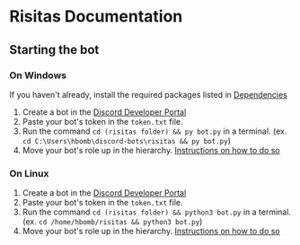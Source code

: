 # Risitas Documentation
## Starting the bot
### On Windows
If you haven't already, install the required packages listed in [Dependencies](docs/dependencies.md)

1. Create a bot in the [Discord Developer Portal](https://discord.com/developers/)
2. Paste your bot's token in the `token.txt` file.
3. Run the command `cd (risitas folder) && py bot.py` in a terminal. (ex. `cd C:\Users\hbomb\discord-bots\risitas && py bot.py`)
4. Move your bot's role up in the hierarchy. [Instructions on how to do so](docs/hierarchy.md)

### On Linux
1. Create a bot in the [Discord Developer Portal](https://discord.com/developers/)
2. Paste your bot's token in the `token.txt` file.
3. Run the command `cd (risitas folder) && python3 bot.py` in a terminal. (ex. `cd /home/hbomb/risitas && python3 bot.py`)
4. Move your bot's role up in the hierarchy. [Instructions on how to do so](docs/hierarchy.md)
